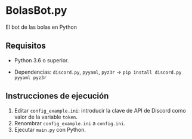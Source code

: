 # BolasBot.py
El bot de las bolas en Python

## Requisitos

 - Python 3.6 o superior.

 - Dependencias: `discord.py`, `pyyaml`, `pyz3r`
    -> `pip install discord.py pyyaml pyz3r`

## Instrucciones de ejecución

1. Editar `config_example.ini`: introducir la clave de API de Discord como valor de la variable `token`.
2. Renombrar `config_example.ini` a `config.ini`.
3. Ejecutar `main.py` con Python.